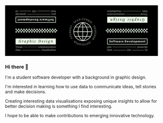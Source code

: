 [![Header](https://github.com/seanjamescurrie/seanjamescurrie/blob/main/Header-1.jpg "Header")](https://seancurrie.com/)


### Hi there 👋

I'm a student software developer with a background in graphic design.

I'm interested in learning how to use data to communicate ideas, tell stories and make decisions.

Creating interesting data visualisations exposing unique insights to allow for better decision making is something I find interesting.

I hope to be able to make contributions to emerging innovative technology.

<!--
**seanjamescurrie/seanjamescurrie** is a ✨ _special_ ✨ repository because its `README.md` (this file) appears on your GitHub profile.

Here are some ideas to get you started:

- 🔭 I’m currently working on ...
- 🌱 I’m currently learning ...
- 👯 I’m looking to collaborate on ...
- 🤔 I’m looking for help with ...
- 💬 Ask me about ...
- 📫 How to reach me: ...
- 😄 Pronouns: ...
- ⚡ Fun fact: ...
-->
